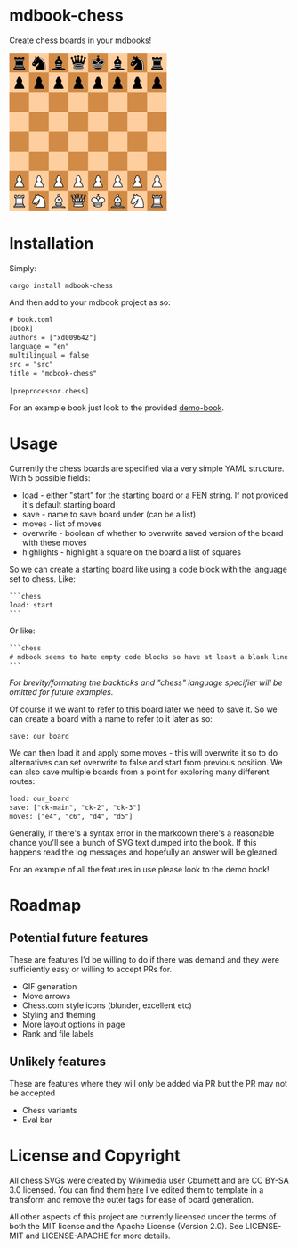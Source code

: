 # mdbook-chess

Create chess boards in your mdbooks!

![A chess board in starting position](./doc/demo_image.png)

# Installation

Simply:

```
cargo install mdbook-chess
```

And then add to your mdbook project as so:

```
# book.toml
[book]
authors = ["xd009642"]
language = "en"
multilingual = false
src = "src"
title = "mdbook-chess"

[preprocessor.chess]
```

For an example book just look to the provided [demo-book](./demo-book).

# Usage

Currently the chess boards are specified via a very simple YAML structure. With
5 possible fields:

* load - either "start" for the starting board or a FEN string. If not provided it's default starting board
* save - name to save board under (can be a list)
* moves - list of moves
* overwrite - boolean of whether to overwrite saved version of the board with these moves
* highlights - highlight a square on the board a list of squares

So we can create a starting board like using a code block with the language set to chess. Like:


    ```chess
    load: start
    ``` 

Or like:

    ```chess
    # mdbook seems to hate empty code blocks so have at least a blank line
    ```

_For brevity/formating the backticks and "chess" language specifier will be omitted
for future examples._

Of course if we want to refer to this board later we need to save it. So we can
create a board with a name to refer to it later as so:

```chess
save: our_board
```

We can then load it and apply some moves - this will overwrite it so to do
alternatives can set overwrite to false and start from previous position. We
can also save multiple boards from a point for exploring many different routes:

```chess
load: our_board
save: ["ck-main", "ck-2", "ck-3"]
moves: ["e4", "c6", "d4", "d5"]
```

Generally, if there's a syntax error in the markdown there's a reasonable
chance you'll see a bunch of SVG text dumped into the book. If this happens
read the log messages and hopefully an answer will be gleaned.

For an example of all the features in use please look to the demo book!

# Roadmap

## Potential future features

These are features I'd be willing to do if there was demand and they were
sufficiently easy or willing to accept PRs for.

* GIF generation
* Move arrows
* Chess.com style icons (blunder, excellent etc)
* Styling and theming
* More layout options in page
* Rank and file labels

## Unlikely features

These are features where they will only be added via PR but the PR may
not be accepted

* Chess variants
* Eval bar

# License and Copyright

All chess SVGs were created by Wikimedia user Cburnett and are CC BY-SA 3.0
licensed. You can find them [here](https://commons.wikimedia.org/wiki/Category:SVG_chess_pieces)
I've edited them to template in a transform and remove the outer tags for
ease of board generation.

All other aspects of this project are currently licensed under the terms of both
the MIT license and the Apache License (Version 2.0). See LICENSE-MIT and
LICENSE-APACHE for more details.
